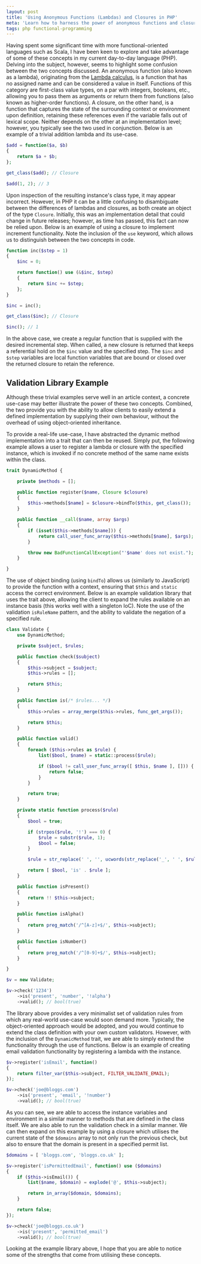 ```yaml
---
layout: post
title: 'Using Anonymous Functions (Lambdas) and Closures in PHP'
meta: 'Learn how to harness the power of anonymous functions and closures in PHP with clear examples on lambdas, dynamic methods, and validation libraries.'
tags: php functional-programming
---
```


Having spent some significant time with more functional-oriented languages such as Scala, I have been keen to explore and take advantage of some of these concepts in my current day-to-day language (PHP).
Delving into the subject, however, seems to highlight some confusion between the two concepts discussed.
An anonymous function (also known as a lambda), originating from the [Lambda calculus](http://en.wikipedia.org/wiki/Lambda_calculus), is a function that has no assigned name and can be considered a value in itself.
Functions of this category are first-class value types, on a par with integers, booleans, etc., allowing you to pass them as arguments or return them from functions (also known as higher-order functions).
A closure, on the other hand, is a function that captures the state of the surrounding context or environment upon definition, retaining these references even if the variable falls out of lexical scope.
Neither depends on the other at an implementation level; however, you typically see the two used in conjunction. <!--more-->
Below is an example of a trivial addition lambda and its use-case.

```php
$add = function($a, $b)
{
    return $a + $b;
};

get_class($add); // Closure

$add(1, 2); // 3
```

Upon inspection of the resulting instance's class type, it may appear incorrect.
However, in PHP it can be a little confusing to disambiguate between the differences of lambdas and closures, as both create an object of the type `Closure`.
Initially, this was an implementation detail that could change in future releases; however, as time has passed, this fact can now be relied upon.
Below is an example of using a closure to implement increment functionality.
Note the inclusion of the `use` keyword, which allows us to distinguish between the two concepts in code.

```php
function inc($step = 1)
{
    $inc = 0;

    return function() use (&$inc, $step)
    {
        return $inc += $step;
    };
}

$inc = inc();

get_class($inc); // Closure

$inc(); // 1
```

In the above case, we create a regular function that is supplied with the desired incremental step.
When called, a new closure is returned that keeps a referential hold on the `$inc` value and the specified step.
The `$inc` and `$step` variables are local function variables that are bound or closed over the returned closure to retain the reference.

## Validation Library Example

Although these trivial examples serve well in an article context, a concrete use-case may better illustrate the power of these two concepts.
Combined, the two provide you with the ability to allow clients to easily extend a defined implementation by supplying their own behaviour, without the overhead of using object-oriented inheritance.

To provide a real-life use-case, I have abstracted the dynamic method implementation into a trait that can then be reused.
Simply put, the following example allows a user to register a lambda or closure with the specified instance, which is invoked if no concrete method of the same name exists within the class.

```php
trait DynamicMethod {

    private $methods = [];

    public function register($name, Closure $closure)
    {
        $this->methods[$name] = $closure->bindTo($this, get_class());
    }

    public function __call($name, array $args)
    {
        if (isset($this->methods[$name])) {
            return call_user_func_array($this->methods[$name], $args);
        }

        throw new BadFunctionCallException("'$name' does not exist.");
    }

}
```

The use of object binding (using `bindTo`) allows us (similarly to JavaScript) to provide the function with a context, ensuring that `$this` and `static` access the correct environment.
Below is an example validation library that uses the trait above, allowing the client to expand the rules available on an instance basis (this works well with a singleton IoC).
Note the use of the validation `isRuleName` pattern, and the ability to validate the negation of a specified rule.

```php
class Validate {
    use DynamicMethod;

    private $subject, $rules;

    public function check($subject)
    {
        $this->subject = $subject;
        $this->rules = [];

        return $this;
    }

    public function is(/* $rules... */)
    {
        $this->rules = array_merge($this->rules, func_get_args());

        return $this;
    }

    public function valid()
    {
        foreach ($this->rules as $rule) {
            list($bool, $name) = static::process($rule);

            if ($bool != call_user_func_array([ $this, $name ], [])) {
                return false;
            }
        }

        return true;
    }

    private static function process($rule)
    {
        $bool = true;

        if (strpos($rule, '!') === 0) {
            $rule = substr($rule, 1);
            $bool = false;
        }

        $rule = str_replace(' ', '', ucwords(str_replace('_', ' ', $rule)));

        return [ $bool, 'is' . $rule ];
    }

    public function isPresent()
    {
        return !! $this->subject;
    }

    public function isAlpha()
    {
        return preg_match('/^[A-z]+$/', $this->subject);
    }

    public function isNumber()
    {
        return preg_match('/^[0-9]+$/', $this->subject);
    }

}

$v = new Validate;

$v->check('1234')
    ->is('present', 'number', '!alpha')
    ->valid(); // bool(true)
```

The library above provides a very minimalist set of validation rules from which any real-world use-case would soon demand more.
Typically, the object-oriented approach would be adopted, and you would continue to extend the class definition with your own custom validators.
However, with the inclusion of the `DynamicMethod` trait, we are able to simply extend the functionality through the use of functions.
Below is an example of creating email validation functionality by registering a lambda with the instance.

```php
$v->register('isEmail', function()
{
    return filter_var($this->subject, FILTER_VALIDATE_EMAIL);
});

$v->check('joe@bloggs.com')
    ->is('present', 'email', '!number')
    ->valid(); // bool(true)
```

As you can see, we are able to access the instance variables and environment in a similar manner to methods that are defined in the class itself.
We are also able to run the validation check in a similar manner.
We can then expand on this example by using a closure which utilises the current state of the `$domains` array to not only run the previous check, but also to ensure that the domain is present in a specified permit list.

```php
$domains = [ 'bloggs.com', 'bloggs.co.uk' ];

$v->register('isPermittedEmail', function() use ($domains)
{
    if ($this->isEmail()) {
        list($name, $domain) = explode('@', $this->subject);

        return in_array($domain, $domains);
    }

    return false;
});

$v->check('joe@bloggs.co.uk')
    ->is('present', 'permitted_email')
    ->valid(); // bool(true)
```

Looking at the example library above, I hope that you are able to notice some of the strengths that come from utilising these concepts.
